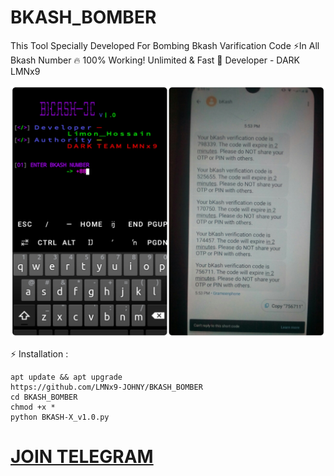 # BKASH_BOMBER
This Tool Specially Developed For Bombing Bkash Varification Code ⚡In All Bkash Number 🔥 100% Working! Unlimited &amp; Fast 🌟 Developer - DARK LMNx9

![](https://github.com/LMNx9-JOHNY/BKASH_BOMBER/blob/main/BKASH-X_v1.0.jpg)

⚡ Installation :

    apt update && apt upgrade
    https://github.com/LMNx9-JOHNY/BKASH_BOMBER
    cd BKASH_BOMBER
    chmod +x *
    python BKASH-X_v1.0.py


# [JOIN TELEGRAM](https://t.me/DARK_TEAM_LMNx9)
